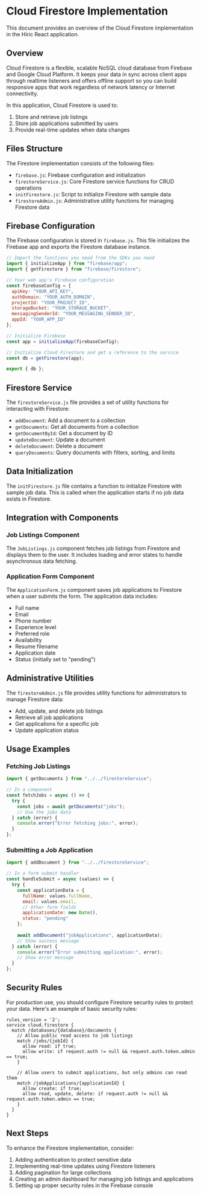# Cloud Firestore Implementation

This document provides an overview of the Cloud Firestore implementation in the Hiric React application.

## Overview

Cloud Firestore is a flexible, scalable NoSQL cloud database from Firebase and Google Cloud Platform. It keeps your data in sync across client apps through realtime listeners and offers offline support so you can build responsive apps that work regardless of network latency or Internet connectivity.

In this application, Cloud Firestore is used to:

1. Store and retrieve job listings
2. Store job applications submitted by users
3. Provide real-time updates when data changes

## Files Structure

The Firestore implementation consists of the following files:

- `firebase.js`: Firebase configuration and initialization
- `firestoreService.js`: Core Firestore service functions for CRUD operations
- `initFirestore.js`: Script to initialize Firestore with sample data
- `firestoreAdmin.js`: Administrative utility functions for managing Firestore data

## Firebase Configuration

The Firebase configuration is stored in `firebase.js`. This file initializes the Firebase app and exports the Firestore database instance.

```javascript
// Import the functions you need from the SDKs you need
import { initializeApp } from "firebase/app";
import { getFirestore } from "firebase/firestore";

// Your web app's Firebase configuration
const firebaseConfig = {
  apiKey: "YOUR_API_KEY",
  authDomain: "YOUR_AUTH_DOMAIN",
  projectId: "YOUR_PROJECT_ID",
  storageBucket: "YOUR_STORAGE_BUCKET",
  messagingSenderId: "YOUR_MESSAGING_SENDER_ID",
  appId: "YOUR_APP_ID"
};

// Initialize Firebase
const app = initializeApp(firebaseConfig);

// Initialize Cloud Firestore and get a reference to the service
const db = getFirestore(app);

export { db };
```

## Firestore Service

The `firestoreService.js` file provides a set of utility functions for interacting with Firestore:

- `addDocument`: Add a document to a collection
- `getDocuments`: Get all documents from a collection
- `getDocumentById`: Get a document by ID
- `updateDocument`: Update a document
- `deleteDocument`: Delete a document
- `queryDocuments`: Query documents with filters, sorting, and limits

## Data Initialization

The `initFirestore.js` file contains a function to initialize Firestore with sample job data. This is called when the application starts if no job data exists in Firestore.

## Integration with Components

### Job Listings Component

The `JobListings.js` component fetches job listings from Firestore and displays them to the user. It includes loading and error states to handle asynchronous data fetching.

### Application Form Component

The `ApplicationForm.js` component saves job applications to Firestore when a user submits the form. The application data includes:

- Full name
- Email
- Phone number
- Experience level
- Preferred role
- Availability
- Resume filename
- Application date
- Status (initially set to "pending")

## Administrative Utilities

The `firestoreAdmin.js` file provides utility functions for administrators to manage Firestore data:

- Add, update, and delete job listings
- Retrieve all job applications
- Get applications for a specific job
- Update application status

## Usage Examples

### Fetching Job Listings

```javascript
import { getDocuments } from "../../firestoreService";

// In a component
const fetchJobs = async () => {
  try {
    const jobs = await getDocuments("jobs");
    // Use the jobs data
  } catch (error) {
    console.error("Error fetching jobs:", error);
  }
};
```

### Submitting a Job Application

```javascript
import { addDocument } from "../../firestoreService";

// In a form submit handler
const handleSubmit = async (values) => {
  try {
    const applicationData = {
      fullName: values.fullName,
      email: values.email,
      // Other form fields
      applicationDate: new Date(),
      status: "pending"
    };
    
    await addDocument("jobApplications", applicationData);
    // Show success message
  } catch (error) {
    console.error("Error submitting application:", error);
    // Show error message
  }
};
```

## Security Rules

For production use, you should configure Firestore security rules to protect your data. Here's an example of basic security rules:

```
rules_version = '2';
service cloud.firestore {
  match /databases/{database}/documents {
    // Allow public read access to job listings
    match /jobs/{jobId} {
      allow read: if true;
      allow write: if request.auth != null && request.auth.token.admin == true;
    }
    
    // Allow users to submit applications, but only admins can read them
    match /jobApplications/{applicationId} {
      allow create: if true;
      allow read, update, delete: if request.auth != null && request.auth.token.admin == true;
    }
  }
}
```

## Next Steps

To enhance the Firestore implementation, consider:

1. Adding authentication to protect sensitive data
2. Implementing real-time updates using Firestore listeners
3. Adding pagination for large collections
4. Creating an admin dashboard for managing job listings and applications
5. Setting up proper security rules in the Firebase console
